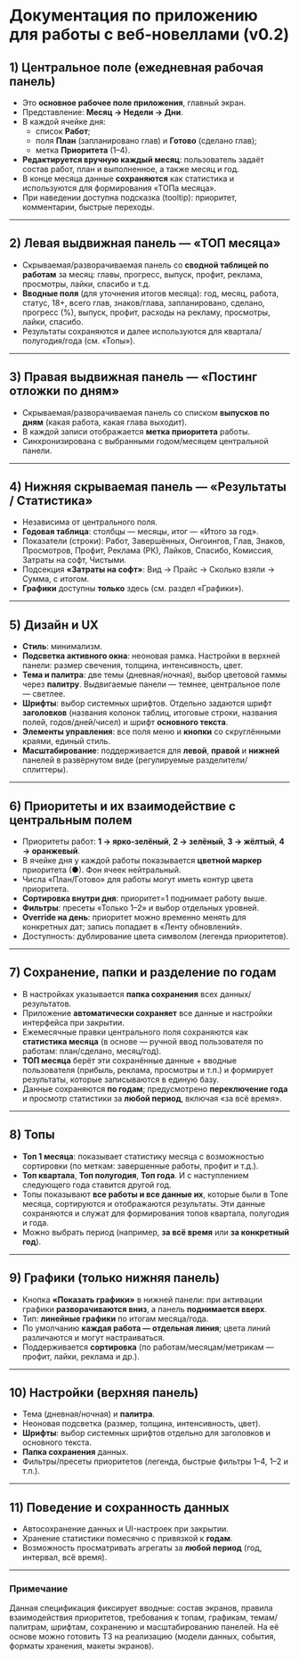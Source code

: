 # Документация по приложению для работы с веб‑новеллами (v0.2)

## 1) Центральное поле (ежедневная рабочая панель)
- Это **основное рабочее поле приложения**, главный экран.
- Представление: **Месяц → Недели → Дни**.
- В каждой ячейке дня:
  - список **Работ**;
  - поля **План** (запланировано глав) и **Готово** (сделано глав);
  - метка **Приоритета** (1–4).
- **Редактируется вручную каждый месяц**: пользователь задаёт состав работ, план и выполненное, а также месяц и год.
- В конце месяца данные **сохраняются** как статистика и используются для формирования «ТОПа месяца».
- При наведении доступна подсказка (tooltip): приоритет, комментарии, быстрые переходы.

---

## 2) Левая выдвижная панель — «ТОП месяца»
- Скрываемая/разворачиваемая панель со **сводной таблицей по работам** за месяц: главы, прогресс, выпуск, профит, реклама, просмотры, лайки, спасибо и т.д.
- **Вводные поля** (для уточнения итогов месяца): год, месяц, работа, статус, 18+, всего глав, знаков/глава, запланировано, сделано, прогресс (%), выпуск, профит, расходы на рекламу, просмотры, лайки, спасибо.
- Результаты сохраняются и далее используются для квартала/полугодия/года (см. «Топы»).

---

## 3) Правая выдвижная панель — «Постинг отложки по дням»
- Скрываемая/разворачиваемая панель со списком **выпусков по дням** (какая работа, какая глава выходит). 
- В каждой записи отображается **метка приоритета** работы.
- Синхронизирована с выбранными годом/месяцем центральной панели.

---

## 4) Нижняя скрываемая панель — «Результаты / Статистика»
- Независима от центрального поля. 
- **Годовая таблица**: столбцы — месяцы, итог — «Итого за год». 
- Показатели (строки): Работ, Завершённых, Онгоингов, Глав, Знаков, Просмотров, Профит, Реклама (РК), Лайков, Спасибо, Комиссия, Затраты на софт, Чистыми.
- Подсекция **«Затраты на софт»**: Вид → Прайс → Сколько взяли → Сумма, с итогом.
- **Графики** доступны **только** здесь (см. раздел «Графики»).

---

## 5) Дизайн и UX
- **Стиль**: минимализм.
- **Подсветка активного окна**: неоновая рамка. Настройки в верхней панели: размер свечения, толщина, интенсивность, цвет.
- **Тема и палитра**: две темы (дневная/ночная), выбор цветовой гаммы через **палитру**. Выдвигаемые панели — темнее, центральное поле — светлее.
- **Шрифты**: выбор системных шрифтов. Отдельно задаются шрифт **заголовков** (названия колонок таблиц, итоговые строки, названия полей, годов/дней/чисел) и шрифт **основного текста**.
- **Элементы управления**: все поля меню и **кнопки** со скруглёнными краями, единый стиль.
- **Масштабирование**: поддерживается для **левой**, **правой** и **нижней** панелей в развёрнутом виде (регулируемые разделители/сплиттеры).

---

## 6) Приоритеты и их взаимодействие с центральным полем
- Приоритеты работ: **1 → ярко‑зелёный**, **2 → зелёный**, **3 → жёлтый**, **4 → оранжевый**.
- В ячейке дня у каждой работы показывается **цветной маркер** приоритета (●). Фон ячеек нейтральный.
- Числа «План/Готово» для работы могут иметь контур цвета приоритета.
- **Сортировка внутри дня**: приоритет=1 поднимает работу выше.
- **Фильтры**: пресеты «Только 1–2» и выбор отдельных уровней.
- **Override на день**: приоритет можно временно менять для конкретных дат; запись попадает в «Ленту обновлений».
- Доступность: дублирование цвета символом (легенда приоритетов).

---

## 7) Сохранение, папки и разделение по годам
- В настройках указывается **папка сохранения** всех данных/результатов.
- Приложение **автоматически сохраняет** все данные и настройки интерфейса при закрытии.
- Ежемесячные правки центрального поля сохраняются как **статистика месяца** (в основе — ручной ввод пользователя по работам: план/сделано, месяц/год).
- **ТОП месяца** берёт эти сохранённые данные + вводные пользователя (прибыль, реклама, просмотры и т.п.) и формирует результаты, которые записываются в единую базу.
- Данные сохраняются **по годам**; предусмотрено **переключение года** и просмотр статистики за **любой период**, включая «за всё время».

---

## 8) Топы
- **Топ 1 месяца**: показывает статистику месяца с возможностью сортировки (по меткам: завершенные работы, профит и т.д.). 
- **Топ квартала**, **Топ полугодия**, **Топ года**. И с наступлением следующего года ставится другой год.
- Топы показывают **все работы и все данные их**, которые были в Топе месяца, сортируются и отображаются результаты. Эти данные сохраняются и служат для формирования топов квартала, полугодия и года. 
- Можно выбрать период (например, **за всё время** или **за конкретный год**).

---

## 9) Графики (только нижняя панель)
- Кнопка **«Показать графики»** в нижней панели: при активации графики **разворачиваются вниз**, а панель **поднимается вверх**.
- Тип: **линейные графики** по итогам месяца/года. 
- По умолчанию **каждая работа — отдельная линия**; цвета линий различаются и могут настраиваться.
- Поддерживается **сортировка** (по работам/месяцам/метрикам — профит, лайки, реклама и др.).

---

## 10) Настройки (верхняя панель)
- Тема (дневная/ночная) и **палитра**.
- Неоновая подсветка (размер, толщина, интенсивность, цвет).
- **Шрифты**: выбор системных шрифтов отдельно для заголовков и основного текста.
- **Папка сохранения** данных.
- Фильтры/пресеты приоритетов (легенда, быстрые фильтры 1–4, 1–2 и т.п.).

---

## 11) Поведение и сохранность данных
- Автосохранение данных и UI-настроек при закрытии.
- Хранение статистики помесячно с привязкой к **годам**.
- Возможность просматривать агрегаты за **любой период** (год, интервал, всё время).

---

### Примечание
Данная спецификация фиксирует вводные: состав экранов, правила взаимодействия приоритетов, требования к топам, графикам, темам/палитрам, шрифтам, сохранению и масштабированию панелей. На её основе можно готовить ТЗ на реализацию (модели данных, события, форматы хранения, макеты экранов).

